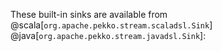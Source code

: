 These built-in sinks are available from @scala[`org.apache.pekko.stream.scaladsl.Sink`] @java[`org.apache.pekko.stream.javadsl.Sink`]:

